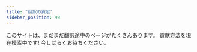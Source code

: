 ```yaml
---
title: "翻訳の貢献"
sidebar_position: 99
---
```

このサイトは、まだまだ翻訳途中のページがたくさんあります。 貢献方法を現在模索中です! 今しばらくお待ちください。
<!-- ## TLDR
下記のリポジトリにPull Requestをお願いします。  
https://github.com/Horo5502/creator-docs_ja  

また、TwitterのDMなどで直接翻訳文を送ることも可能です。

:::note
[翻訳フォーマット]に則って翻訳していただけると大変助かります。
:::

## はじめに
このサイトへの貢献にご興味をお持ちいただき、ありがとうございます。  
このサイトは、まだまだ翻訳途中のページがたくさんあります。また、公式サイトは常に更新されていきますから、このサイトもそれに追随していかなければなりません。  

## 現在のCreatorDocsを取り巻く状況
2024年2月現在、VRChatの公式Creator Docsは、サイトが4つに分かれており、それに伴ってリポジトリも4つに分かれています。
#### CreatorDocs(メイン)
ウェブサイト: https://creators.vrchat.com/  
リポジトリ: https://github.com/vrchat-community/creator-docs

#### Usharp Docs
ウェブサイト: https://udonsharp.docs.vrchat.com/  
リポジトリ: https://github.com/vrchat-community/UdonSharp

#### Creator Companion(VCC) Docs
ウェブサイト: https://vcc.docs.vrchat.com/  
リポジトリ: https://github.com/vrchat-community/creator-companion

#### ClientSim Docs
ウェブサイト: https://clientsim.docs.vrchat.com/  
リポジトリ: https://github.com/vrchat-community/ClientSim


またさらに面倒なことに、UsharpとClientSimのリポジトリは、ドキュメントファイルだけでなくソフトウェア自体のファイルも入っています。  
そのため、上記2つのドキュメントの更新を閲覧する際は、ソフトウェア自体の更新内容も混ざるため、注意が必要です。

:::info
このサイトでは、上記4つのDocsの内容を一つにまとめています。そのため、公式Docsの更新の反映がやや煩雑です。
:::

## 貢献方法

様々な貢献のやり方があります。
- 新規翻訳
    - 新しくファイルを作成して、翻訳する
    - 翻訳途中のファイルの翻訳を進める
    - 翻訳文を推敲する
- 公式Docsの更新を反映させる

### 貢献方法その1 新規翻訳
このウェブサイトのリポジトリをクローンして、Markdownファイル(翻訳文)を追加してから、Pull Requestを飛ばしてください。  
もしくは、TwitterのDMに直接翻訳文を送っていただいても大丈夫です。
:::note
[翻訳フォーマット]に則って翻訳していただけると大変助かります。
:::

### 貢献方法その2 公式Docsの更新反映作業
下記の別サイトにて、このサイトが今、公式リポジトリのどのコミットに準拠しているかを知ることができます。
https://horo5502.github.io/creator-docs_ja_updateboard/

こちらを確認していただき、公式リポジトリがそのコミットよりも進んでいる場合、その分の翻訳文の修正や画像ファイルなどの追加をよろしくお願いします。  
その際、どのコミットまで更新反映作業が進んだかを明示していただけると大変助かります。
:::warning
UsharpとClientSimのリポジトリには、ドキュメントファイルだけでなくソフトウェア自体のファイルも含まれています。  
Github上でコミットを一覧表示にした際に、その全てがDocsに対する変更とは限らないことに注意してください。
:::

---
貢献方法は現在まだ模索中であり、変更される可能性があります。このページに順次説明を加えていく予定です。(Docusaurusのローカル環境の構築方法等を書きたいなと思っています) -->
